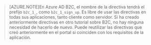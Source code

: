 > [AZURE.NOTE]En Azure AD B2C, el nombre de la directiva tendrá el prefijo `b2c_1_`, como `b2c_1_sign_up`. Es libre de usar las directivas en todas sus aplicaciones, tanto cliente como servidor. Si ha creado anteriormente directivas en otro tutorial sobre B2C, no hay ninguna necesidad de hacerlo de nuevo. Puede reutilizar las directivas que creó anteriormente en el portal si coinciden con los requisitos de la aplicación.

<!---HONumber=Oct15_HO1-->